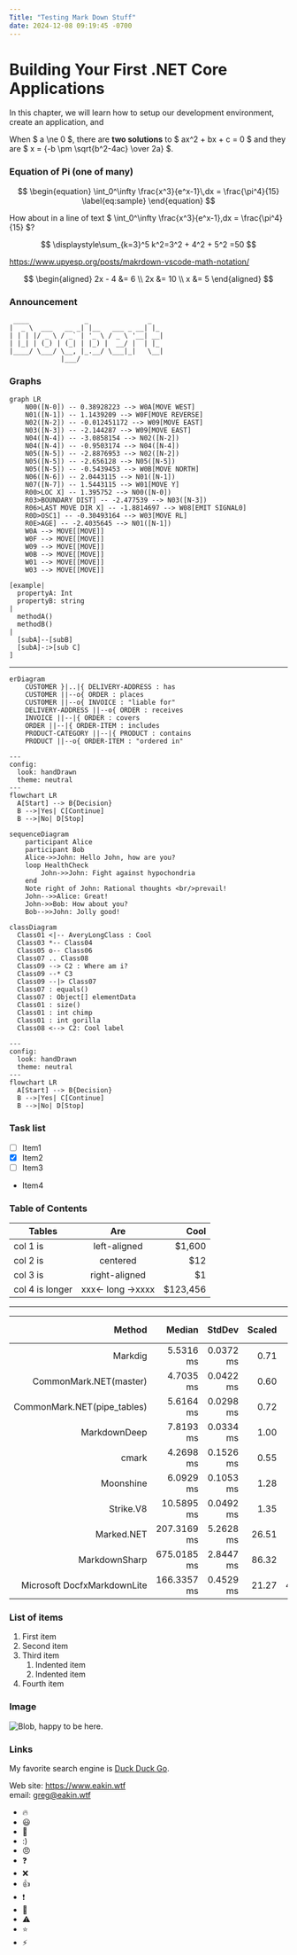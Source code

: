 ```yaml
---
Title: "Testing Mark Down Stuff"
date: 2024-12-08 09:19:45 -0700
---
```


Building Your First .NET Core Applications
=======

In this chapter, we will learn how to setup our development environment,  
create an application, and

When $ a \ne 0 $, there are **two solutions** to $ ax^2 + bx + c = 0 $ and they are $ x = {-b \pm \sqrt{b^2-4ac} \over 2a} $.

### Equation of Pi (one of many)

$$
\begin{equation}
  \int_0^\infty \frac{x^3}{e^x-1}\,dx = \frac{\pi^4}{15}
  \label{eq:sample}
\end{equation}
$$

How about in a line of text $ \int_0^\infty \frac{x^3}{e^x-1}\,dx = \frac{\pi^4}{15} $?

$$
\displaystyle\sum_{k=3}^5 k^2=3^2 + 4^2 + 5^2 =50
$$

<https://www.upyesp.org/posts/makrdown-vscode-math-notation/>

$$ 
\begin{aligned} 2x - 4 &= 6 \\ 2x &= 10 \\ x &= 5 \end{aligned} 
$$

### Announcement

```text
 ____              _               _   
|  _ \  ___   __ _| |__   ___ _ __| |_ 
| | | |/ _ \ / _` | '_ \ / _ \ '__| __|
| |_| | (_) | (_| | |_) |  __/ |  | |_ 
|____/ \___/ \__, |_.__/ \___|_|   \__|
             |___/                 
```

### Graphs
```mermaid
graph LR 
    N00([N-0]) -- 0.38928223 --> W0A[MOVE WEST] 
    N01([N-1]) -- 1.1439209 --> W0F[MOVE REVERSE] 
    N02([N-2]) -- -0.012451172 --> W09[MOVE EAST] 
    N03([N-3]) -- -2.144287 --> W09[MOVE EAST] 
    N04([N-4]) -- -3.0858154 --> N02([N-2]) 
    N04([N-4]) -- -0.9503174 --> N04([N-4]) 
    N05([N-5]) -- -2.8876953 --> N02([N-2]) 
    N05([N-5]) -- -2.656128 --> N05([N-5]) 
    N05([N-5]) -- -0.5439453 --> W0B[MOVE NORTH] 
    N06([N-6]) -- 2.0443115 --> N01([N-1]) 
    N07([N-7]) -- 1.5443115 --> W01[MOVE Y] 
    R00>LOC X] -- 1.395752 --> N00([N-0]) 
    R03>BOUNDARY DIST] -- -2.477539 --> N03([N-3]) 
    R06>LAST MOVE DIR X] -- -1.8814697 --> W08[EMIT SIGNAL0] 
    R0D>OSC1] -- -0.30493164 --> W03[MOVE RL] 
    R0E>AGE] -- -2.4035645 --> N01([N-1]) 
    W0A --> MOVE[[MOVE]] 
    W0F --> MOVE[[MOVE]] 
    W09 --> MOVE[[MOVE]] 
    W0B --> MOVE[[MOVE]] 
    W01 --> MOVE[[MOVE]] 
    W03 --> MOVE[[MOVE]] 
```


```nomnoml
[example|
  propertyA: Int
  propertyB: string
|
  methodA()
  methodB()
|
  [subA]--[subB]
  [subA]-:>[sub C]
]
```
-----------

```mermaid
erDiagram
    CUSTOMER }|..|{ DELIVERY-ADDRESS : has
    CUSTOMER ||--o{ ORDER : places
    CUSTOMER ||--o{ INVOICE : "liable for"
    DELIVERY-ADDRESS ||--o{ ORDER : receives
    INVOICE ||--|{ ORDER : covers
    ORDER ||--|{ ORDER-ITEM : includes
    PRODUCT-CATEGORY ||--|{ PRODUCT : contains
    PRODUCT ||--o{ ORDER-ITEM : "ordered in"
```

```mermaid
---
config:
  look: handDrawn
  theme: neutral
---
flowchart LR
  A[Start] --> B{Decision}
  B -->|Yes| C[Continue]
  B -->|No| D[Stop]
```

```mermaid
sequenceDiagram
    participant Alice
    participant Bob
    Alice->>John: Hello John, how are you?
    loop HealthCheck
        John->>John: Fight against hypochondria
    end
    Note right of John: Rational thoughts <br/>prevail!
    John-->>Alice: Great!
    John->>Bob: How about you?
    Bob-->>John: Jolly good!
```

```mermaid
classDiagram
  Class01 <|-- AveryLongClass : Cool
  Class03 *-- Class04
  Class05 o-- Class06
  Class07 .. Class08
  Class09 --> C2 : Where am i?
  Class09 --* C3
  Class09 --|> Class07
  Class07 : equals()
  Class07 : Object[] elementData
  Class01 : size()
  Class01 : int chimp
  Class01 : int gorilla
  Class08 <--> C2: Cool label
```

```mermaid
---
config:
  look: handDrawn
  theme: neutral
---
flowchart LR
  A[Start] --> B{Decision}
  B -->|Yes| C[Continue]
  B -->|No| D[Stop]
```

### Task list
- [ ] Item1
- [x] Item2
- [ ] Item3
- Item4

### Table of Contents

| Tables   |      Are      |  Cool |
|----------|:-------------:|------:|
| col 1 is |  left-aligned | $1,600 |
| col 2 is | centered |   $12 |
| col 3 is | right-aligned |    $1 |
| col 4 is longer | xxx<- long ->xxxx | $123,456 |

----------------

|                     Method |      Median |    StdDev |Scaled |  Gen 0 | Gen 1|    Gen 2|Bytes Allocated/Op |
|--------------------------: |-----------: |---------: |-----: | -----: |-----:|--------:|-----------------: |
|                    Markdig |   5.5316 ms | 0.0372 ms |  0.71 |   56.00| 21.00|    49.00|      1,285,917.31 |
|     CommonMark.NET(master) |   4.7035 ms | 0.0422 ms |  0.60 |  113.00|  7.00|    49.00|      1,502,404.60 |
|CommonMark.NET(pipe_tables) |   5.6164 ms | 0.0298 ms |  0.72 |  111.00| 56.00|    49.00|      1,863,128.13 |
|               MarkdownDeep |   7.8193 ms | 0.0334 ms |  1.00 |  120.00| 56.00|    49.00|      1,884,854.85 |
|                      cmark |   4.2698 ms | 0.1526 ms |  0.55 |       -|     -|        -|                NA |
|                  Moonshine |   6.0929 ms | 0.1053 ms |  1.28 |       -|     -|        -|                NA |
|                  Strike.V8 |  10.5895 ms | 0.0492 ms |  1.35 |       -|     -|        -|                NA |
|                 Marked.NET | 207.3169 ms | 5.2628 ms | 26.51 |    0.00|  0.00|     0.00|    303,125,228.65 |
|              MarkdownSharp | 675.0185 ms | 2.8447 ms | 86.32 |   40.00| 27.00|    41.00|      2,413,394.17 |
|Microsoft DocfxMarkdownLite | 166.3357 ms | 0.4529 ms | 21.27 |4,452.00|948.00|11,167.00|    180,218,359.60 |

### List of items

1. First item
2. Second item
3. Third item
    1. Indented item
    2. Indented item
4. Fourth item

### Image

![Blob, happy to be here.](assets/Blob.PNG "Blob, happy to be here.")

### Links

My favorite search engine is [Duck Duck Go](https://duckduckgo.com "The best search engine for privacy").

Web site: <https://www.eakin.wtf>  
email: <greg@eakin.wtf>  

- :fire:
- :smiley:
- :t-rex:
- :)
- :angry:
- :question:
- :x:
- :+1:
- :exclamation:
- :rocket:
- :warning:
- :star:
- :zap:
